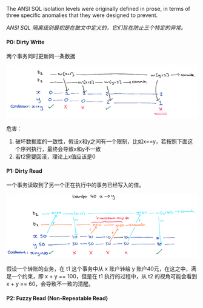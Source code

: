 The ANSI SQL isolation levels were originally defined in prose, in terms of three specific anomalies that they were designed to prevent. 

*ANSI SQL 隔离级别最初是在散文中定义的，它们旨在防止三个特定的异常。*

#### P0: Dirty Write

两个事务同时更新同一条数据

![p0](./pics/iso/p0.png)

危害：

1. 破坏数据库的一致性，假设x和y之间有一个限制，比如x==y，若按照下面这个序列执行，最终会导致x和y不一致
2. 若t2需要回滚，理论上x值应该是0

#### P1: Dirty Read

一个事务读取到了另一个正在执行中的事务已经写入的值。

![p1](./pics/iso/p1.png)

假设一个转账的业务，在 t1 这个事务中从 x 账户转给 y 账户40元，在这之中，满足一个约束，即 x + y == 100，但是在 t1 执行的过程中，从 t2 的视角可能会看到 x + y == 60，会导致不一致的清醒。

#### P2: Fuzzy Read (Non-Repeatable Read)

